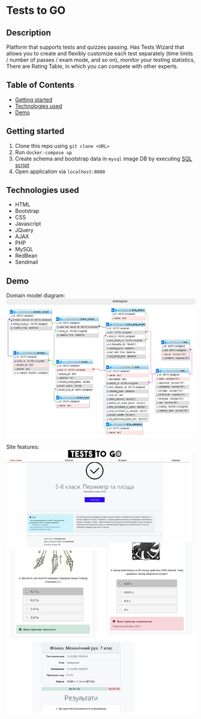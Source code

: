 # Tests to GO

## Description

Platform that supports tests and quizzes passing. 
Has Tests Wizard that allows you to create and flexibly customize each test separately
(time limits / number of passes / exam mode, and so on), monitor your testing statistics, 
There are Rating Table, in which you can compete with other experts.

## Table of Contents

- [Getting started](#getting-started)
- [Technologies used](#technologies-used)
- [Demo](#demo)

## Getting started

1. Clone this repo using `git clone <URL>`
2. Run `docker-compose up`
3. Create schema and bootstrap data in `mysql` image DB by executing [SQL script](mysql_queries/teststogo-db.sql)
4. Open application via `localhost:8080`

## Technologies used

- HTML
- Bootstrap
- CSS
- Javascript
- JQuery
- AJAX
- PHP
- MySQL
- RedBean
- Sendmail

## Demo

Domain model diagram:  
![Domain model diagram](assets/img/domain.jpg)

Site features:  
![Site features demo](assets/img/demo.jpg)
